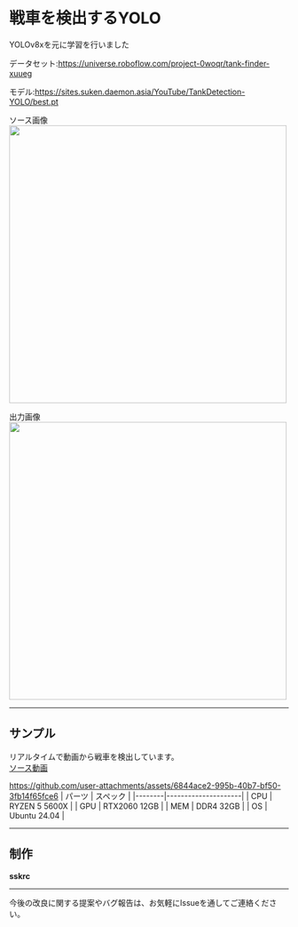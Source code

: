 # 戦車を検出するYOLO
YOLOv8xを元に学習を行いました

データセット:https://universe.roboflow.com/project-0woqr/tank-finder-xuueg

モデル:https://sites.suken.daemon.asia/YouTube/TankDetection-YOLO/best.pt

ソース画像
<br><img src="https://github.com/user-attachments/assets/3d638c17-84b9-4a62-8d0d-ec743846a31e" width="500"/>

出力画像
<br><img src="https://github.com/user-attachments/assets/3e647d8a-9abe-4313-b88e-00816be4c2de" width="500"/>

---
## サンプル
リアルタイムで動画から戦車を検出しています。  
[ソース動画](https://www.youtube.com/watch?v=Kat897_pud4)

https://github.com/user-attachments/assets/6844ace2-995b-40b7-bf50-3fb14f65fce6
| パーツ | スペック            |
|--------|---------------------|
| CPU    | RYZEN 5 5600X      |
| GPU    | RTX2060 12GB       |
| MEM    | DDR4 32GB          |
| OS     | Ubuntu 24.04       |

---


## 制作
**sskrc**

---

今後の改良に関する提案やバグ報告は、お気軽にIssueを通してご連絡ください。
